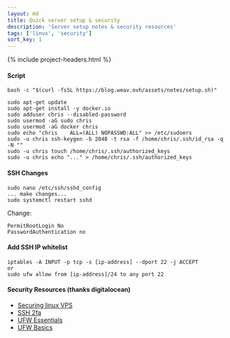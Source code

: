 ```yaml
---
layout: md
title: Quick server setup & security
description: 'Server setup notes & security resources'
tags: ['linux', 'security']
sort_key: 1
---
```


{% include project-headers.html %}

#### Script
`bash -c "$(curl -fsSL https://blog.weav.ovh/assets/notes/setup.sh)"`

```
sudo apt-get update
sudo apt-get install -y docker.io
sudo adduser chris --disabled-password
sudo usermod -aG sudo chris
sudo usermod -aG docker chris
sudo echo "chris    ALL=(ALL) NOPASSWD:ALL" >> /etc/sudoers
sudo -u chris ssh-keygen -b 2048 -t rsa -f /home/chris/.ssh/id_rsa -q -N ""
sudo -u chris touch /home/chris/.ssh/authorized_keys
sudo -u chris echo "..." > /home/chris/.ssh/authorized_keys
```

#### SSH Changes
```
sudo nano /etc/ssh/sshd_config
... make changes...
sudo systemctl restart sshd
```
Change:
```
PermitRootLogin No
PasswordAuthentication no
```

#### Add SSH IP whitelist
```
iptables -A INPUT -p tcp -s [ip-address] --dport 22 -j ACCEPT
or
sudo ufw allow from [ip-address]/24 to any port 22
```

#### Security Resources (thanks digitalocean)
- [Securing linux VPS](https://www.digitalocean.com/community/tutorials/an-introduction-to-securing-your-linux-vps)
- [SSH 2fa](https://www.digitalocean.com/community/tutorials/how-to-set-up-multi-factor-authentication-for-ssh-on-ubuntu-20-04)
- [UFW Essentials](https://www.digitalocean.com/community/tutorials/ufw-essentials-common-firewall-rules-and-commands)
- [UFW Basics](https://www.digitalocean.com/community/tutorials/how-to-setup-a-firewall-with-ufw-on-an-ubuntu-and-debian-cloud-server)
